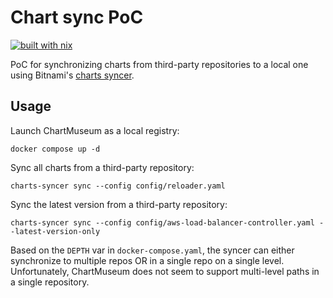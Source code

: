 # Chart sync PoC

[![built with nix](https://builtwithnix.org/badge.svg)](https://builtwithnix.org)

PoC for synchronizing charts from third-party repositories to a local one using Bitnami's [charts syncer](https://github.com/bitnami-labs/charts-syncer).

## Usage

Launch ChartMuseum as a local registry:

```shell
docker compose up -d
```

Sync all charts from a third-party repository:

```shell
charts-syncer sync --config config/reloader.yaml
```

Sync the latest version from a third-party repository:

```shell
charts-syncer sync --config config/aws-load-balancer-controller.yaml --latest-version-only
```

Based on the `DEPTH` var in `docker-compose.yaml`, the syncer can either synchronize to multiple repos OR in a single repo on a single level.
Unfortunately, ChartMuseum does not seem to support multi-level paths in a single repository.
